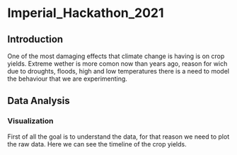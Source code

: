 # Imperial_Hackathon_2021

## Introduction
One of the most damaging effects that climate change is having is on crop yields. Extreme wether is more comon now than years ago, reason for wich due to droughts, floods, high and low temperatures there is a need to model the behaviour that we are experimenting.

## Data Analysis
### Visualization
First of all the goal is to understand the data, for that reason we need to plot the raw data. Here we can see the timeline of the crop yields.


